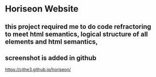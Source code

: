 # Horiseon Website
 ## this project required me to do code refractoring to meet html semantics, logical structure of all elements and html semantics, 
 ## screenshot is added in github
 https://cjthe3.github.io/horiseon/